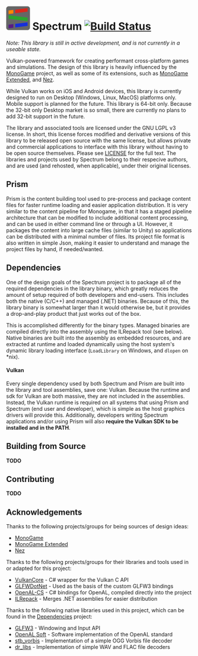 # ![logo](Resources/Logo/Thumbnail.png) Spectrum [![Build Status](https://travis-ci.org/SpectrumLib/Spectrum.svg?branch=master)](https://travis-ci.org/SpectrumLib/Spectrum)

*Note: This library is still in active development, and is not currently in a useable state.*

Vulkan-powered framework for creating performant cross-platform games and simulations.
The design of this library is heavily influenced by the [MonoGame](http://www.monogame.net/) project, as well as some of its extensions, such as [MonoGame Extended](https://github.com/craftworkgames/MonoGame.Extended), and [Nez](https://github.com/prime31/Nez).

While Vulkan works on iOS and Android devices, this library is currently designed to run on Desktop (Windows, Linux, MacOS) platforms only. Mobile support is planned for the future. This library is 64-bit only. Because the 32-bit only Desktop market is so small, there are currently no plans to add 32-bit support in the future.

The library and associated tools are licensed under the GNU LGPL v3 license. In short, this license forces modified and derivative versions of this library to be released open source with the same license, but allows private and commercial applications to interface with this library without having to be open source themselves. Please see [LICENSE](LICENSE) for the full text. The libraries and projects used by Spectrum belong to their respecive authors, and are used (and rehosted, when applicable), under their original licenses.

## Prism
Prism is the content building tool used to pre-process and package content files for faster runtime loading and easier application distribution. It is very similar to the content pipeline for Monogame, in that it has a staged pipeline architecture that can be modified to include additional content processing, and can be used in either command line or through a UI. However, it packages the content into large cache files (similar to Unity) so applications can be distributed with a minimal number of files. Its project file format is also written in simple Json, making it easier to understand and manage the project files by hand, if needed/wanted.

## Dependencies

One of the design goals of the Spectrum project is to package all of the required dependencies in the library binary, which greatly reduces the amount of setup required of both developers and end-users. This includes both the native (C/C++) and managed (.NET) binaries. Because of this, the library binary is somewhat larger than it would otherwise be, but it provides a drop-and-play product that just works out of the box.

This is accomplished differently for the binary types. Managed binaries are compiled directly into the assembly using the ILRepack tool (see below). Native binaries are built into the assembly as embedded resources, and are extracted at runtime and loaded dynamically using the host system's dynamic library loading interface (`LoadLibrary` on Windows, and `dlopen` on *nix).

#### Vulkan

Every single dependency used by both Spectrum and Prism are built into the library and tool assemblies, save one: Vulkan. Because the runtime and sdk for Vulkan are both massive, they are not included in the assemblies. Instead, the Vulkan runtime is required on all systems that using Prism and Spectrum (end user and developer), which is simple as the host graphics drivers will provide this. Additionally, developers writing Spectrum applications and/or using Prism will also **require the Vulkan SDK to be installed and in the PATH**.

## Building from Source
**TODO**

## Contributing
**TODO**

## Acknowledgements

Thanks to the following projects/groups for being sources of design ideas:
* [MonoGame](http://www.monogame.net/)
* [MonoGame Extended](https://github.com/craftworkgames/MonoGame.Extended)
* [Nez](https://github.com/prime31/Nez)

Thanks to the following projects/groups for their libraries and tools used in or adapted for this project:
* [VulkanCore](https://github.com/discosultan/VulkanCore) - C# wrapper for the Vulkan C API
* [GLFWDotNet](https://github.com/smack0007/GLFWDotNet) - Used as the basis of the custom GLFW3 bindings
* [OpenAL-CS](https://github.com/flibitijibibo/OpenAL-CS) - C# bindings for OpenAL, compiled directly into the project
* [ILRepack](https://github.com/gluck/il-repack) - Merges .NET assemblies for easier distribution

Thanks to the following native libraries used in this project, which can be found in the [Dependencies](https://github.com/SpectrumLib/Dependencies) project:

* [GLFW3](https://www.glfw.org/) - Windowing and Input API
* [OpenAL Soft](https://kcat.strangesoft.net/openal.html) - Software implementation of the OpenAL standard
* [stb_vorbis](https://github.com/nothings/stb) - Implementation of a simple OGG Vorbis file decoder
* [dr_libs](https://github.com/mackron/dr_libs) - Implementation of simple WAV and FLAC file decoders